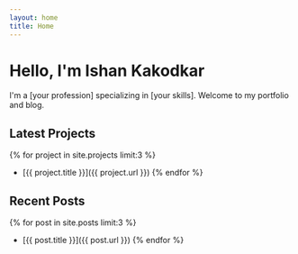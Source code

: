 ```yaml
---
layout: home
title: Home
---
```


# Hello, I'm Ishan Kakodkar

I'm a [your profession] specializing in [your skills]. Welcome to my portfolio and blog.

## Latest Projects

{% for project in site.projects limit:3 %}
- [{{ project.title }}]({{ project.url }})
{% endfor %}

## Recent Posts

{% for post in site.posts limit:3 %}
- [{{ post.title }}]({{ post.url }})
{% endfor %}

